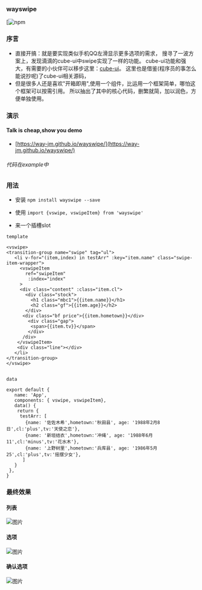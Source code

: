 ### wayswipe
 [![npm](https://www.npmjs.com/package/wayswipe)
 
### 序言
- 直接开搞：就是要实现类似手机QQ左滑显示更多选项的需求，
 搜寻了一波方案上，发现滴滴的cube-ui中swipe实现了一样的功能。
 cube-ui功能和强大，有需要的小伙伴可以移步这里：[cube-ui](https://didi.github.io/cube-ui/#/zh-CN)。
 这里也是借鉴(程序员的事怎么能说抄呢)了cube-ui相关源码，
- 但是很多人还是喜欢"开箱即用",使用一个组件，比运用一个框架简单，哪怕这个框架可以按需引用。
  所以抽出了其中的核心代码，删繁就简，加以润色，方便单独使用。


### 演示
#### Talk is cheap,show you demo

- [https://way-jm.github.io/wayswipe/](https://way-jm.github.io/wayswipe/)

###### 代码在example中

### 用法
  - 安装
  `
  npm install wayswipe --save
  `  
  
  - 使用
  `
   import {vswipe, vswipeItem} from 'wayswipe' 
  ` 
  - 来一个插槽slot
  
  `template`
  
   ```
<vswipe>
  <transition-group name="swipe" tag="ul">
      <li v-for="(item,index) in testArr" :key="item.name" class="swipe-item-wrapper">
        <vswipeItem
          ref="swipeItem"
           :index="index"
        >
        <div class="content" :class="item.cl">
          <div class="stock">
            <h1 class="mbc1">{{item.name}}</h1>
            <h2 class="gf">{{item.age}}</h2>
          </div>
         <div class="bf price">{{item.hometown}}</div>
           <div class="gap">
            <span>{{item.tv}}</span>
           </div>
         /div>
       </vswipeItem>
       <div class="line"></div>
      </li>
 </transition-group>
</vswipe>
          
```
`data`
```
export default {
   name: 'App',
   components: { vswipe, vswipeItem},
   data() {
    return {
     testArr: [
       {name: '佐佐木希',hometown:'秋田县', age: '1988年2月8日',cl:'plus',tv:'天使之恋'},
       {name: '新垣结衣',hometown:'冲绳', age: '1988年6月11',cl:'minus',tv:'花水木'},
       {name: '上野树里',hometown:'兵库县', age: '1986年5月25',cl:'plus',tv:'摇摆少女'},
      ]
   }
 },
}
```

### 最终效果
#### 列表
![图片](https://way-jm.github.io/wayswipe/static/picture/demo1.png)
#### 选项
![图片](https://way-jm.github.io/wayswipe/static/picture/demo2.png)
#### 确认选项
![图片](https://way-jm.github.io/wayswipe/static/picture/demo3.png)






